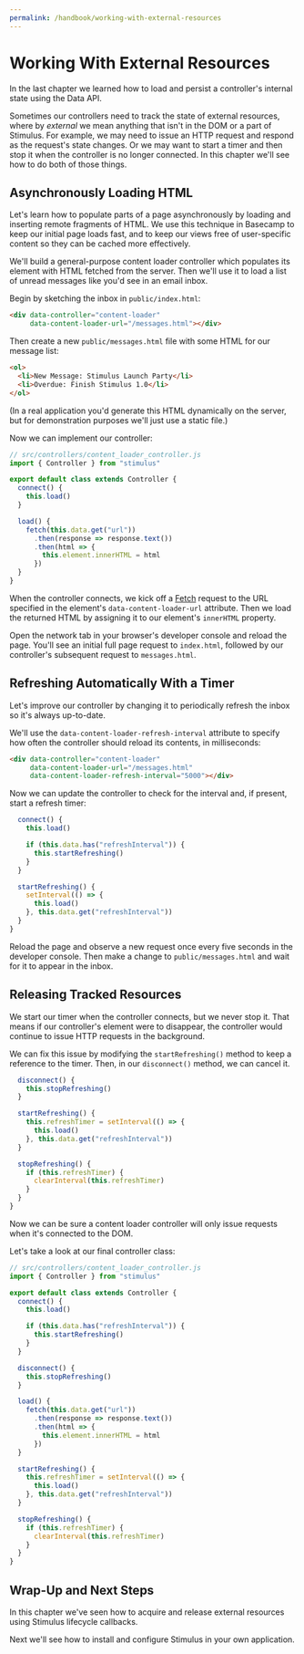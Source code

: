 ```yaml
---
permalink: /handbook/working-with-external-resources
---
```


# Working With External Resources

In the last chapter we learned how to load and persist a controller's internal state using the Data API.

Sometimes our controllers need to track the state of external resources, where by _external_ we mean anything that isn't in the DOM or a part of Stimulus. For example, we may need to issue an HTTP request and respond as the request's state changes. Or we may want to start a timer and then stop it when the controller is no longer connected. In this chapter we'll see how to do both of those things.

## Asynchronously Loading HTML

Let's learn how to populate parts of a page asynchronously by loading and inserting remote fragments of HTML. We use this technique in Basecamp to keep our initial page loads fast, and to keep our views free of user-specific content so they can be cached more effectively.

We'll build a general-purpose content loader controller which populates its element with HTML fetched from the server. Then we'll use it to load a list of unread messages like you'd see in an email inbox.

Begin by sketching the inbox in `public/index.html`:

```html
<div data-controller="content-loader"
     data-content-loader-url="/messages.html"></div>
```

Then create a new `public/messages.html` file with some HTML for our message list:

```html
<ol>
  <li>New Message: Stimulus Launch Party</li>
  <li>Overdue: Finish Stimulus 1.0</li>
</ol>
```

(In a real application you'd generate this HTML dynamically on the server, but for demonstration purposes we'll just use a static file.)

Now we can implement our controller:

```js
// src/controllers/content_loader_controller.js
import { Controller } from "stimulus"

export default class extends Controller {
  connect() {
    this.load()
  }

  load() {
    fetch(this.data.get("url"))
      .then(response => response.text())
      .then(html => {
        this.element.innerHTML = html
      })
  }
}
```

When the controller connects, we kick off a [Fetch](https://developer.mozilla.org/en-US/docs/Web/API/Fetch_API/Using_Fetch) request to the URL specified in the element's `data-content-loader-url` attribute. Then we load the returned HTML by assigning it to our element's `innerHTML` property.

Open the network tab in your browser's developer console and reload the page. You'll see an initial full page request to `index.html`, followed by our controller's subsequent request to `messages.html`.

## Refreshing Automatically With a Timer

Let's improve our controller by changing it to periodically refresh the inbox so it's always up-to-date.

We'll use the `data-content-loader-refresh-interval` attribute to specify how often the controller should reload its contents, in milliseconds:

```html
<div data-controller="content-loader"
     data-content-loader-url="/messages.html"
     data-content-loader-refresh-interval="5000"></div>
```

Now we can update the controller to check for the interval and, if present, start a refresh timer:

```js
  connect() {
    this.load()

    if (this.data.has("refreshInterval")) {
      this.startRefreshing()
    }
  }

  startRefreshing() {
    setInterval(() => {
      this.load()
    }, this.data.get("refreshInterval"))
  }
}
```

Reload the page and observe a new request once every five seconds in the developer console. Then make a change to `public/messages.html` and wait for it to appear in the inbox.

## Releasing Tracked Resources

We start our timer when the controller connects, but we never stop it. That means if our controller's element were to disappear, the controller would continue to issue HTTP requests in the background.

We can fix this issue by modifying the `startRefreshing()` method to keep a reference to the timer. Then, in our `disconnect()` method, we can cancel it.

```js
  disconnect() {
    this.stopRefreshing()
  }

  startRefreshing() {
    this.refreshTimer = setInterval(() => {
      this.load()
    }, this.data.get("refreshInterval"))
  }

  stopRefreshing() {
    if (this.refreshTimer) {
      clearInterval(this.refreshTimer)
    }
  }
}
```

Now we can be sure a content loader controller will only issue requests when it's connected to the DOM.

Let's take a look at our final controller class:

```js
// src/controllers/content_loader_controller.js
import { Controller } from "stimulus"

export default class extends Controller {
  connect() {
    this.load()

    if (this.data.has("refreshInterval")) {
      this.startRefreshing()
    }
  }

  disconnect() {
    this.stopRefreshing()
  }

  load() {
    fetch(this.data.get("url"))
      .then(response => response.text())
      .then(html => {
        this.element.innerHTML = html
      })
  }

  startRefreshing() {
    this.refreshTimer = setInterval(() => {
      this.load()
    }, this.data.get("refreshInterval"))
  }

  stopRefreshing() {
    if (this.refreshTimer) {
      clearInterval(this.refreshTimer)
    }
  }
}
```

## Wrap-Up and Next Steps

In this chapter we've seen how to acquire and release external resources using Stimulus lifecycle callbacks.

Next we'll see how to install and configure Stimulus in your own application.
